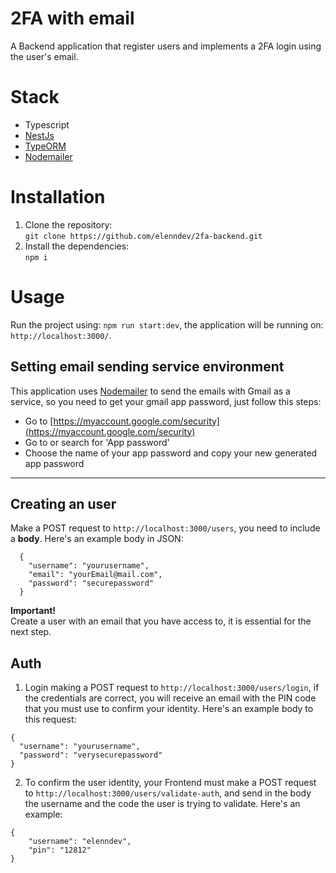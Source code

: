 # 2FA with email
A Backend application that register users and implements a 2FA login using the user's email.

# Stack
- Typescript
- [NestJs](https://docs.nestjs.com/)
- [TypeORM](https://typeorm.io/)
- [Nodemailer](https://nodemailer.com/)

# Installation
1. Clone the repository:  
`git clone https://github.com/elenndev/2fa-backend.git`
2. Install the dependencies:  
`npm i`

# Usage
Run the project using: `npm run start:dev`, the application will be running on: `http://localhost:3000/`.

## Setting email sending service environment
This application uses [Nodemailer](https://nodemailer.com/) to send the emails with Gmail as a service, so you need to get your gmail app password, just follow this steps:
- Go to [https://myaccount.google.com/security](https://myaccount.google.com/security)
- Go to or search for 'App password'
- Choose the name of your app password and copy your new generated app password


***
## Creating an user
Make a POST request to `http://localhost:3000/users`, you need to include a **body**. Here's an example body in JSON:
```https
  {
    "username": "yourusername",
    "email": "yourEmail@mail.com",
    "password": "securepassword"
  }
```

**Important!**  
Create a user with an email that you have access to, it is essential for the next step.

## Auth
1. Login making a POST request to `http://localhost:3000/users/login`, if the credentials are correct, you will receive an email with the PIN code that you must use to confirm your identity. Here's an example body to this request:
```https
{
  "username": "yourusername",
  "password": "verysecurepassword"
}
```

2. To confirm the user identity, your Frontend must make a POST request to `http://localhost:3000/users/validate-auth`, and send in the body the username and the code the user is trying to validate. Here's an example:
```
{
    "username": "elenndev",
    "pin": "12812"
}
```

